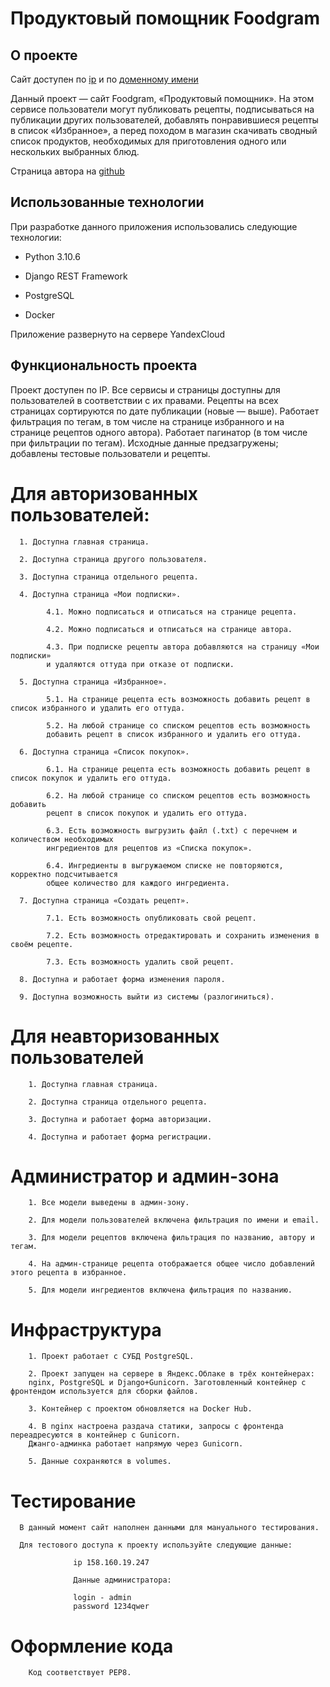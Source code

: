 # Продуктовый помощник Foodgram


## О проекте

Сайт доступен по [ip](http://158.160.19.247/) и по [доменному имени](http://foodgramsamiel19.hopto.org)

Данный проект — сайт Foodgram, «Продуктовый помощник». На этом сервисе пользователи могут публиковать рецепты, подписываться на публикации других пользователей, добавлять понравившиеся рецепты в список «Избранное», а перед походом в магазин скачивать сводный список продуктов, необходимых для приготовления одного или нескольких выбранных блюд.

Страница автора на [github](https://github.com/Samiel19)

## Использованные технологии
При разработке данного приложения использовались следующие технологии:
- Python 3.10.6

- Django REST Framework

- PostgreSQL

- Docker

Приложение развернуто на сервере YandexCloud

## Функциональность проекта
Проект доступен по IP.
Все сервисы и страницы доступны для пользователей в соответствии с их правами. 
Рецепты на всех страницах сортируются по дате публикации (новые — выше).
Работает фильтрация по тегам, в том числе на странице избранного и на странице рецептов одного автора).
Работает пагинатор (в том числе при фильтрации по тегам).
Исходные данные предзагружены; добавлены тестовые пользователи и рецепты.

# Для авторизованных пользователей:

      1. Доступна главная страница.
      
      2. Доступна страница другого пользователя.
      
      3. Доступна страница отдельного рецепта.
      
      4. Доступна страница «Мои подписки».
      
            4.1. Можно подписаться и отписаться на странице рецепта.
      
            4.2. Можно подписаться и отписаться на странице автора.
            
            4.3. При подписке рецепты автора добавляются на страницу «Мои подписки» 
            и удаляются оттуда при отказе от подписки.
        
      5. Доступна страница «Избранное».
        
            5.1. На странице рецепта есть возможность добавить рецепт в список избранного и удалить его оттуда.
        
            5.2. На любой странице со списком рецептов есть возможность 
            добавить рецепт в список избранного и удалить его оттуда.
        
      6. Доступна страница «Список покупок».
      
            6.1. На странице рецепта есть возможность добавить рецепт в список покупок и удалить его оттуда.
      
            6.2. На любой странице со списком рецептов есть возможность добавить 
            рецепт в список покупок и удалить его оттуда.
      
            6.3. Есть возможность выгрузить файл (.txt) с перечнем и количеством необходимых 
            ингредиентов для рецептов из «Списка покупок».
      
            6.4. Ингредиенты в выгружаемом списке не повторяются, корректно подсчитывается 
            общее количество для каждого ингредиента.
      
      7. Доступна страница «Создать рецепт».
      
            7.1. Есть возможность опубликовать свой рецепт.
      
            7.2. Есть возможность отредактировать и сохранить изменения в своём рецепте.
      
            7.3. Есть возможность удалить свой рецепт.
      
      8. Доступна и работает форма изменения пароля.
      
      9. Доступна возможность выйти из системы (разлогиниться).
        
# Для неавторизованных пользователей

        1. Доступна главная страница.
        
        2. Доступна страница отдельного рецепта.
        
        3. Доступна и работает форма авторизации.
        
        4. Доступна и работает форма регистрации.
        
# Администратор и админ-зона

        1. Все модели выведены в админ-зону.
        
        2. Для модели пользователей включена фильтрация по имени и email.
        
        3. Для модели рецептов включена фильтрация по названию, автору и тегам.
        
        4. На админ-странице рецепта отображается общее число добавлений этого рецепта в избранное.
        
        5. Для модели ингредиентов включена фильтрация по названию.

# Инфраструктура

        1. Проект работает с СУБД PostgreSQL.
        
        2. Проект запущен на сервере в Яндекс.Облаке в трёх контейнерах: 
        nginx, PostgreSQL и Django+Gunicorn. Заготовленный контейнер с  фронтендом используется для сборки файлов.
        
        3. Контейнер с проектом обновляется на Docker Hub.
        
        4. В nginx настроена раздача статики, запросы с фронтенда переадресуются в контейнер с Gunicorn. 
        Джанго-админка работает напрямую через Gunicorn.
        
        5. Данные сохраняются в volumes.

# Тестирование

      В данный момент сайт наполнен данными для мануального тестирования. 
      
      Для тестового доступа к проекту используйте следующие данные:
      
                  ip 158.160.19.247
                  
                  Данные администратора:
                  
                  login - admin
                  password 1234qwer 

# Оформление кода

        Код соответствует PEP8.
